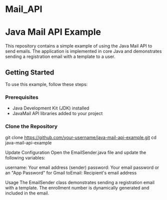 # Mail_API
# Java Mail API Example

This repository contains a simple example of using the Java Mail API to send emails. The application is implemented in core Java and demonstrates sending a registration email with a template to a user.

## Getting Started

To use this example, follow these steps:

### Prerequisites

- Java Development Kit (JDK) installed
- JavaMail API libraries added to your project

### Clone the Repository

git clone https://github.com/your-username/java-mail-api-example.git
cd java-mail-api-example

Update Configuration
Open the EmailSender.java file and update the following variables:

username: Your email address (sender)
password: Your email password or an "App Password" for Gmail
toEmail: Recipient's email address

Usage
The EmailSender class demonstrates sending a registration email with a template. The enrollment number is dynamically generated and included in the email.



